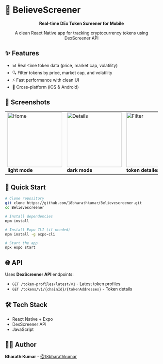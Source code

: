 # 📱 BelieveScreener

<div align="center">
  <p><strong>Real-time DEx Token Screener for Mobile</strong></p>
  <p>A clean React Native app for tracking cryptocurrency tokens using DexScreener API</p>
</div>

## ✨ Features

- 📊 Real-time token data (price, market cap, volatility)
- 🔍 Filter tokens by price, market cap, and volatility
- ⚡ Fast performance with clean UI
- 📱 Cross-platform (iOS & Android)

## 📱 Screenshots

<div align="center">
  <table>
    <tr>
      <td><img src="https://github.com/user-attachments/assets/48009514-f9de-45ae-aeed-960478b62d85" width="180" alt="Home"/><br/><b>light mode</b></td>
      <td><img src="https://github.com/user-attachments/assets/4a1cb6b6-0936-4ea6-a947-df6b3b89635f" width="180" alt="Details"/><br/><b>dark mode</b></td>
      <td><img src="https://github.com/user-attachments/assets/753e80e4-9bd6-4c43-afd2-0aff736bc751" width="180" alt="Filter"/><br/><b>token detailes</b></td>
      <td><img src="https://github.com/user-attachments/assets/da6f745b-8a8a-47f3-88dd-077c249d7780" width="180" alt="Dark Mode"/><br/><b>filter</b></td>
    </tr>
  </table>
</div>

## 🚀 Quick Start

```bash
# Clone repository
git clone https://github.com/18bharathkumar/Believescreener.git
cd Believescreener

# Install dependencies
npm install

# Install Expo CLI (if needed)
npm install -g expo-cli

# Start the app
npx expo start
```

## 🌐 API

Uses **DexScreener API** endpoints:
- `GET /token-profiles/latest/v1` - Latest token profiles
- `GET /tokens/v1/{chainId}/{tokenAddresses}` - Token details

## 🛠️ Tech Stack

- React Native + Expo
- DexScreener API
- JavaScript

## 👨‍💻 Author

**Bharath Kumar** - [@18bharathkumar](https://github.com/18bharathkumar)
